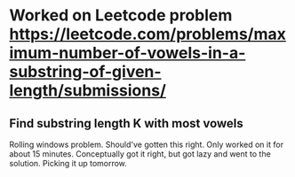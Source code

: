 # Worked on Leetcode problem https://leetcode.com/problems/maximum-number-of-vowels-in-a-substring-of-given-length/submissions/

## Find substring length K with most vowels

Rolling windows problem. Should've gotten this right. Only worked on it for about 15 minutes. Conceptually got it right, but got lazy and went to the solution. Picking it up tomorrow.
